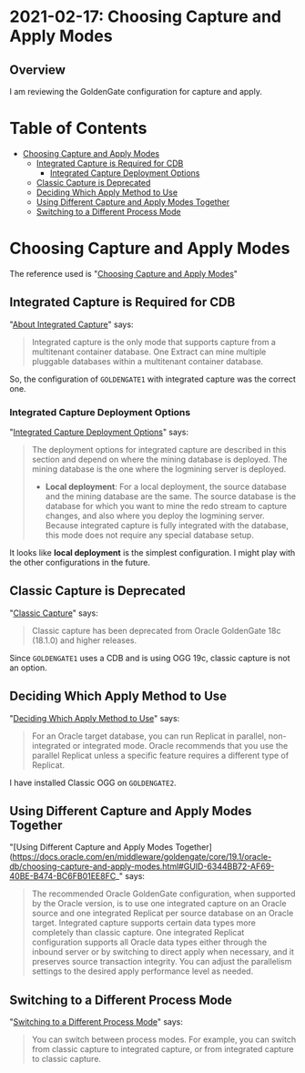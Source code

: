 # 2021-02-17: Choosing Capture and Apply Modes

## Overview

I am reviewing the GoldenGate configuration for capture and apply.

# Table of Contents

* [Choosing Capture and Apply Modes](#choosing-capture-and-apply-modes)
  * [Integrated Capture is Required for CDB](#integrated-capture-is-required-for-cdb)
    * [Integrated Capture Deployment Options ](#integrated-capture-deployment-options-)
  * [Classic Capture is Deprecated](#classic-capture-is-deprecated)
  * [Deciding Which Apply Method to Use](#deciding-which-apply-method-to-use)
  * [Using Different Capture and Apply Modes Together](#using-different-capture-and-apply-modes-together)
  * [Switching to a Different Process Mode](#switching-to-a-different-process-mode)

# Choosing Capture and Apply Modes

The reference used is
"[Choosing Capture and Apply Modes](https://docs.oracle.com/en/middleware/goldengate/core/19.1/oracle-db/choosing-capture-and-apply-modes.html#GUID-46EEC8E7-F1A3-41F6-ABEE-706B48DC338F)"

## Integrated Capture is Required for CDB

"[About Integrated Capture](https://docs.oracle.com/en/middleware/goldengate/core/19.1/oracle-db/choosing-capture-and-apply-modes.html#GUID-A289A7C3-632D-49CB-9E11-BE267575D915)"
says:

> Integrated capture is the only mode that supports capture from a multitenant
> container database. One Extract can mine multiple pluggable databases within a
> multitenant container database.

So, the configuration of `GOLDENGATE1` with integrated capture was the correct
one.

### Integrated Capture Deployment Options 

"[Integrated Capture Deployment Options](https://docs.oracle.com/en/middleware/goldengate/core/19.1/oracle-db/choosing-capture-and-apply-modes.html#GUID-067F265B-3010-48E8-A024-04A390C7C5E4)"
says:

> The deployment options for integrated capture are described in this section
> and depend on where the mining database is deployed. The mining database is
> the one where the logmining server is deployed.
> 
> - __Local deployment__: For a local deployment, the source database and the
> mining database are the same. The source database is the database for which
> you want to mine the redo stream to capture changes, and also where you deploy
> the logmining server. Because integrated capture is fully integrated with the
> database, this mode does not require any special database setup.

It looks like __local deployment__ is the simplest configuration. I might play
with the other configurations in the future.

## Classic Capture is Deprecated

"[Classic Capture](https://docs.oracle.com/en/middleware/goldengate/core/19.1/oracle-db/choosing-capture-and-apply-modes.html#GUID-78782264-90B5-4AE1-B329-1D2A322903B5)"
says:

> Classic capture has been deprecated from Oracle GoldenGate 18c (18.1.0) and
> higher releases.

Since `GOLDENGATE1` uses a CDB and is using OGG 19c, classic capture is not an
option.

## Deciding Which Apply Method to Use

"[Deciding Which Apply Method to Use](https://docs.oracle.com/en/middleware/goldengate/core/19.1/oracle-db/choosing-capture-and-apply-modes.html#GUID-A4DADEB8-D612-444E-9753-9674E5706D7B)"
says:

> For an Oracle target database, you can run Replicat in parallel,
> non-integrated or integrated mode. Oracle recommends that you use the parallel
> Replicat unless a specific feature requires a different type of Replicat.

I have installed Classic OGG on `GOLDENGATE2`.

## Using Different Capture and Apply Modes Together

"[Using Different Capture and Apply Modes Together](https://docs.oracle.com/en/middleware/goldengate/core/19.1/oracle-db/choosing-capture-and-apply-modes.html#GUID-6344BB72-AF69-40BE-B474-BC6FB01EE8FC_"
says:

> The recommended Oracle GoldenGate configuration, when supported by the Oracle
> version, is to use one integrated capture on an Oracle source and one
> integrated Replicat per source database on an Oracle target. Integrated
> capture supports certain data types more completely than classic capture. One
> integrated Replicat configuration supports all Oracle data types either
> through the inbound server or by switching to direct apply when necessary, and
> it preserves source transaction integrity. You can adjust the parallelism
> settings to the desired apply performance level as needed. 

## Switching to a Different Process Mode

"[Switching to a Different Process Mode](https://docs.oracle.com/en/middleware/goldengate/core/19.1/oracle-db/choosing-capture-and-apply-modes.html#GUID-4F5894C6-399A-48F0-AF19-71108347973F)"
says:

> You can switch between process modes. For example, you can switch from classic
> capture to integrated capture, or from integrated capture to classic capture. 
